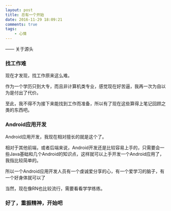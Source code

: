 ```yaml
---
layout: post
title: 总有一个开始
date: 2016-11-29 18:09:21
comments: true
tags: 
	- 心情
---
```

—— 关于源头
<!-- more -->

### 找工作难

现在才发现，找工作原来这么难。

作为一个学历只到大专，而且非计算机类专业，感觉现在好苦逼，我再一次为自以为是付出了代价。

至此，我不得不为接下来能找到工作而准备，所以有了现在这些算得上笔记回顾之类的东西吧。

### Android应用开发

Android应用开发，我现在相对擅长的就是这个了。

相对于其他前端，或者后端来说，Android开发还是比较容易上手的，只需要会一些Java基础和几个Android的知识点，这样就可以上手开发一个Android应用了，我指比较简单的。

所以一个Android应用开发人员有一个虔诚爱分享的心，有一个爱学习的脑子，有一个好身体就可以了

当然，现在像RN也比较流行，需要看看学学练练。

### 好了，重振精神，开始吧